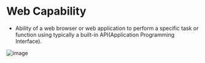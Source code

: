 # Web Capability

- Ability of a web browser or web application to perform a specific task or function using typically a built-in API(Application Programming Interface).

![image](https://github.com/saidali-ibn-zafar/Web-Capabilities/assets/120341849/ce13b326-a904-413d-a9a2-049d52f427a6)
